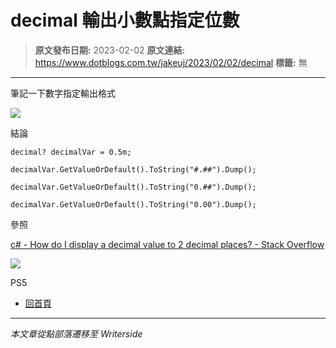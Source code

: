 # decimal 輸出小數點指定位數

> **原文發布日期:** 2023-02-02
> **原文連結:** https://www.dotblogs.com.tw/jakeuj/2023/02/02/decimal
> **標籤:** 無

---

筆記一下數字指定輸出格式

![](https://dotblogsfile.blob.core.windows.net/user/jakeuj/657848f4-a9d8-4e26-9104-97a29aa0001e/1675329285.png.png)

結論

```
decimal? decimalVar = 0.5m;

decimalVar.GetValueOrDefault().ToString("#.##").Dump();

decimalVar.GetValueOrDefault().ToString("0.##").Dump();

decimalVar.GetValueOrDefault().ToString("0.00").Dump();
```

參照

[c# - How do I display a decimal value to 2 decimal places? - Stack Overflow](https://stackoverflow.com/questions/164926/how-do-i-display-a-decimal-value-to-2-decimal-places)

![](https://card.psnprofiles.com/1/jakeuj.png)

PS5

* [回首頁](/jakeuj)

---

*本文章從點部落遷移至 Writerside*
